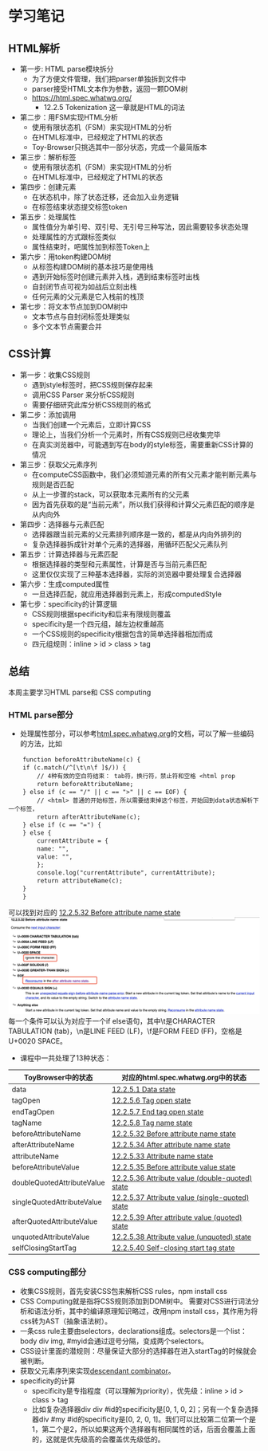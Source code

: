 # 学习笔记

## HTML解析
- 第一步: HTML parse模块拆分
  - 为了方便文件管理，我们把parser单独拆到文件中
  - parser接受HTML文本作为参数，返回一颗DOM树
  - https://html.spec.whatwg.org/  
    - 12.2.5 Tokenization  这一章就是HTML的词法
- 第二步：用FSM实现HTML分析
  - 使用有限状态机（FSM）来实现HTML的分析
  - 在HTML标准中，已经规定了HTML的状态
  - Toy-Browser只挑选其中一部分状态，完成一个最简版本
- 第三步：解析标签
  - 使用有限状态机（FSM）来实现HTML的分析
  - 在HTML标准中，已经规定了HTML的状态
- 第四步：创建元素
  - 在状态机中，除了状态迁移，还会加入业务逻辑
  - 在标签结束状态提交标签token
- 第五步：处理属性
  - 属性值分为单引号、双引号、无引号三种写法，因此需要较多状态处理
  - 处理属性的方式跟标签类似
  - 属性结束时，吧属性加到标签Token上
- 第六步：用token构建DOM树
  - 从标签构建DOM树的基本技巧是使用栈
  - 遇到开始标签时创建元素并入栈，遇到结束标签时出栈
  - 自封闭节点可视为如战后立刻出栈
  - 任何元素的父元素是它入栈前的栈顶
- 第七步：将文本节点加到DOM树中
  - 文本节点与自封闭标签处理类似
  - 多个文本节点需要合并


## CSS计算
- 第一步：收集CSS规则
  - 遇到style标签时，把CSS规则保存起来
  - 调用CSS Parser 来分析CSS规则  
  - 需要仔细研究此库分析CSS规则的格式
- 第二步：添加调用
  - 当我们创建一个元素后，立即计算CSS
  - 理论上，当我们分析一个元素时，所有CSS规则已经收集完毕
  - 在真实浏览器中，可能遇到写在body的style标签，需要重新CSS计算的情况
- 第三步：获取父元素序列
  - 在computeCSS函数中，我们必须知道元素的所有父元素才能判断元素与规则是否匹配
  - 从上一步骤的stack，可以获取本元素所有的父元素
  - 因为首先获取的是“当前元素”，所以我们获得和计算父元素匹配的顺序是从内向外
- 第四步：选择器与元素匹配
  - 选择器跟当前元素的父元素排列顺序是一致的，都是从内向外排列的
  - 复杂选择器拆成针对单个元素的选择器，用循环匹配父元素队列
- 第五步：计算选择器与元素匹配
  - 根据选择器的类型和元素属性，计算是否与当前元素匹配
  - 这里仅仅实现了三种基本选择器，实际的浏览器中要处理复合选择器
- 第六步：生成computed属性
  - 一旦选择匹配，就应用选择器到元素上，形成computedStyle
- 第七步：specificity的计算逻辑
  - CSS规则根据specificity和后来有限规则覆盖
  - specificity是一个四元组，越左边权重越高
  - 一个CSS规则的specificity根据包含的简单选择器相加而成
  - 四元组规则：inline > id > class > tag

## 总结
  本周主要学习HTML parse和 CSS computing

### HTML parse部分
- 处理属性部分，可以参考[html.spec.whatwg.org](https://html.spec.whatwg.org/)的文档，可以了解一些编码的方法，比如
```
    function beforeAttributeName(c) {
    if (c.match(/^[\t\n\f ]$/)) {
        // 4种有效的空白符结束： tab符，换行符，禁止符和空格 <html prop
        return beforeAttributeName;
    } else if (c == "/" || c == ">" || c == EOF) {
        // <html> 普通的开始标签，所以需要结束掉这个标签，开始回到data状态解析下一个标签，
        return afterAttributeName(c);
    } else if (c == "=") {
    } else {
        currentAttribute = {
        name: "",
        value: "",
        };
        console.log("currentAttribute", currentAttribute);
        return attributeName(c);
    }
    }
```
可以找到对应的 [12.2.5.32 Before attribute name state](https://html.spec.whatwg.org/multipage/parsing.html#before-attribute-name-state)
![screenshot](./beforeAttributeName.png)
每一个条件可以认为对应于一个if else语句，其中\t是CHARACTER TABULATION (tab)，\n是LINE FEED (LF)，\f是FORM FEED (FF)，空格是U+0020 SPACE。
- 课程中一共处理了13种状态：

|ToyBrowser中的状态   | 对应的html.spec.whatwg.org中的状态  |
|---|---|
|data   |[12.2.5.1 Data state](https://html.spec.whatwg.org/multipage/parsing.html#data-state)   |
|tagOpen   | [12.2.5.6 Tag open state](https://html.spec.whatwg.org/multipage/parsing.html#tag-open-state)  |
|endTagOpen   |[12.2.5.7 End tag open state](https://html.spec.whatwg.org/multipage/parsing.html#end-tag-open-state)   |
|tagName   | [12.2.5.8 Tag name state](https://html.spec.whatwg.org/multipage/parsing.html#tag-name-state)|
|beforeAttributeName | [12.2.5.32 Before attribute name state](https://html.spec.whatwg.org/multipage/parsing.html#before-attribute-name-state)|
|afterAttributeName  | [12.2.5.34 After attribute name state](https://html.spec.whatwg.org/multipage/parsing.html#after-attribute-name-state) |
|attributeName       | [12.2.5.33 Attribute name state](https://html.spec.whatwg.org/multipage/parsing.html#attribute-name-state) |
|beforeAttributeValue| [12.2.5.35 Before attribute value state](https://html.spec.whatwg.org/multipage/parsing.html#before-attribute-value-state)|
|doubleQuotedAttributeValue | [12.2.5.36 Attribute value (double-quoted) state](https://html.spec.whatwg.org/multipage/parsing.html#attribute-value-(double-quoted)-state) |
|singleQuotedAttributeValue | [12.2.5.37 Attribute value (single-quoted) state](https://html.spec.whatwg.org/multipage/parsing.html#attribute-value-(single-quoted)-state)|
|afterQuotedAttributeValue | [12.2.5.39 After attribute value (quoted) state](https://html.spec.whatwg.org/multipage/parsing.html#after-attribute-value-(quoted)-state)|
|unquotedAttributeValue | [12.2.5.38 Attribute value (unquoted) state](https://html.spec.whatwg.org/multipage/parsing.html#attribute-value-(unquoted)-state)|
|selfClosingStartTag | [12.2.5.40 Self-closing start tag state](https://html.spec.whatwg.org/multipage/parsing.html#self-closing-start-tag-state)|

### CSS computing部分
- 收集CSS规则，首先安装CSS包来解析CSS rules，npm install css
- CSS Computing就是指将CSS规则添加到DOM树中。 需要对CSS进行词法分析和语法分析，其中的编译原理知识略过，改用npm install css，其作用为将css转为AST（抽象语法树）。
- 一条css rule主要由selectors，declarations组成。selectors是一个list：body div img, #myid会通过逗号分隔，变成两个selectors。
- CSS设计里面的潜规则：尽量保证大部分的选择器在进入startTag的时候就会被判断。
- 获取父元素序列来实现[descendant combinator](https://www.w3.org/TR/selectors/#descendant-combinators)。
- specificity的计算
  - specificity是专指程度（可以理解为priority），优先级：inline > id > class > tag
  - 比如复杂选择器div div #id的specificity是[0, 1, 0, 2]；另有一个复杂选择器div #my #id的specificity是[0, 2, 0, 1]。我们可以比较第二位第一个是1，第二个是2，所以如果这两个选择器有相同属性的话，后面会覆盖上面的，这就是优先级高的会覆盖优先级低的。


